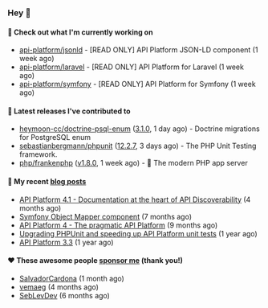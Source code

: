 ### Hey 👋

#### 👷 Check out what I'm currently working on

- [api-platform/jsonld](https://github.com/api-platform/jsonld) - [READ ONLY] API Platform JSON-LD component (1 week ago)
- [api-platform/laravel](https://github.com/api-platform/laravel) - [READ ONLY] API Platform for Laravel (1 week ago)
- [api-platform/symfony](https://github.com/api-platform/symfony) - [READ ONLY] API Platform for Symfony (1 week ago)

#### 🔭 Latest releases I've contributed to

- [heymoon-cc/doctrine-psql-enum](https://github.com/heymoon-cc/doctrine-psql-enum) ([3.1.0](https://github.com/heymoon-cc/doctrine-psql-enum/releases/tag/3.1.0), 1 day ago) - Doctrine migrations for PostgreSQL enum
- [sebastianbergmann/phpunit](https://github.com/sebastianbergmann/phpunit) ([12.2.7](https://github.com/sebastianbergmann/phpunit/releases/tag/12.2.7), 3 days ago) - The PHP Unit Testing framework.
- [php/frankenphp](https://github.com/php/frankenphp) ([v1.8.0](https://github.com/php/frankenphp/releases/tag/v1.8.0), 1 week ago) - 🧟 The modern PHP app server

#### 📜 My recent [blog posts](https://soyuka.me)

- [API Platform 4.1 - Documentation at the heart of API Discoverability](https://soyuka.me/api-platform-4-1-documentation-heart-api-discoverability/) (4 months ago)
- [Symfony Object Mapper component](https://soyuka.me/symfony-object-mapper-component/) (7 months ago)
- [API Platform 4 - The pragmatic API Platform](https://soyuka.me/api-platform-4-the-pragmatic-api-platform/) (9 months ago)
- [Upgrading PHPUnit and speeding up API Platform unit tests](https://soyuka.me/upgrading-phpunit-and-speeding-up-api-platform-unit-tests/) (1 year ago)
- [API Platform 3.3](https://soyuka.me/api-platform-3.3/) (1 year ago)

#### ❤️ These awesome people [sponsor me](https://github.com/sponsors/soyuka) (thank you!)

- [SalvadorCardona](https://github.com/SalvadorCardona) (1 month ago)
- [vemaeg](https://github.com/vemaeg) (4 months ago)
- [SebLevDev](https://github.com/SebLevDev) (6 months ago)

